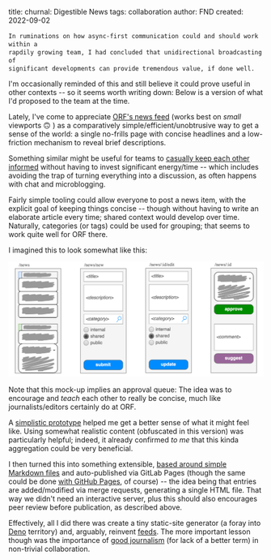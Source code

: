 title: churnal: Digestible News
tags: collaboration
author: FND
created: 2022-09-02

```intro
In ruminations on how async-first communication could and should work within a
rapdily growing team, I had concluded that unidirectional broadcasting of
significant developments can provide tremendous value, if done well.
```

I'm occasionally reminded of this and still believe it could prove useful in
other contexts -- so it seems worth writing down: Below is a version of what I'd
proposed to the team at the time.

Lately, I've come to appreciate [ORF's news feed](https://news.orf.at) (works
best on _small_ viewports 🙃 ) as a comparatively simple/efficient/unobtrusive
way to get a sense of the world: a single no-frills page with concise headlines
and a low-friction mechanism to reveal brief descriptions.

Something similar might be useful for teams to
[casually keep each other informed](https://en.wikipedia.org/wiki/Ambient_awareness)
without having to invest significant energy/time -- which includes avoiding the
trap of turning everything into a discussion, as often happens with chat and
microblogging.

Fairly simple tooling could allow everyone to post a news item, with the
explicit goal of keeping things concise -- though without having to write an
elaborate article every time; shared context would develop over time. Naturally,
categories (or tags) could be used for grouping; that seems to work quite well
for ORF there.

I imagined this to look somewhat like this:

![mock-up illustrating a news stream with categories and CRUD functionality](./churnal.png)

Note that this mock-up implies an approval queue: The idea was to encourage and
_teach_ each other to really be concise, much like journalists/editors certainly
do at ORF.

A [simplistic prototype](./churnal.html) helped me get a better sense of what it
might feel like. Using somewhat realistic content (obfuscated in this version)
was particularly helpful; indeed, it already confirmed _to me_ that this kinda
aggregation could be very beneficial.

I then turned this into something extensible,
[based around simple Markdown files](https://github.com/FND/churnal) and
auto-published via GitLab Pages (though the same could be done
[with GitHub Pages](https://www.innoq.com/en/blog/github-actions-automation/),
of course) -- the idea being that entries are added/modified via merge
requests, generating a single HTML file. That way we didn't need an interactive
server, plus this should also encourages peer review before publication, as
described above.

Effectively, all I did there was create a tiny static-site generator (a foray
into [Deno](https://deno.land) territory) and, arguably, reinvent
[feeds](https://aboutfeeds.com). The more important lesson though was the
importance of
[good journalism](https://github.com/FND/churnal#contributing-content) (for lack
of a better term) in non-trivial collaboration.
